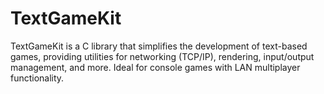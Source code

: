 # TextGameKit
TextGameKit is a C library that simplifies the development of text-based games, providing utilities for networking (TCP/IP), rendering, input/output management, and more. Ideal for console games with LAN multiplayer functionality.
